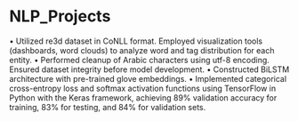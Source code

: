 # NLP_Projects
• Utilized re3d dataset in CoNLL format. Employed visualization tools (dashboards, word clouds) to analyze word and 
tag distribution for each entity.
• Performed cleanup of Arabic characters using utf-8 encoding. Ensured dataset integrity before model development.
• Constructed BiLSTM architecture with pre-trained glove embeddings.
• Implemented categorical cross-entropy loss and softmax activation functions using TensorFlow in Python with the 
Keras framework, achieving 89% validation accuracy for training, 83% for testing, and 84% for validation sets.
